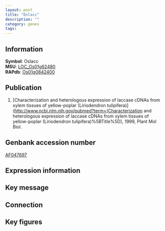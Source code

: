 ```yaml
---
layout: post
title: "Oslacc"
description: ""
category: genes
tags: 
---
```


## Information
__Symbol__: Oslacc  
__MSU__: [LOC_Os01g62480](http://rice.plantbiology.msu.edu/cgi-bin/ORF_infopage.cgi?orf=LOC_Os01g62480)  
__RAPdb__: [Os01g0842400](http://rapdb.dna.affrc.go.jp/viewer/gbrowse_details/irgsp1?name=Os01g0842400)  

## Publication
1. [Characterization and heterologous expression of laccase cDNAs from xylem tissues of yellow-poplar (Liriodendron tulipifera)](http://www.ncbi.nlm.nih.gov/pubmed?term=(Characterization and heterologous expression of laccase cDNAs from xylem tissues of yellow-poplar (Liriodendron tulipifera)%5BTitle%5D), 1999, Plant Mol Biol.

## Genbank accession number
[AF047697](http://www.ncbi.nlm.nih.gov/nuccore/AF047697)

## Expression information

## Key message

## Connection

## Key figures


